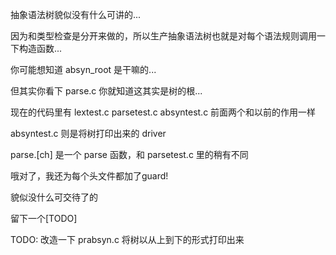 抽象语法树貌似没有什么可讲的...

因为和类型检查是分开来做的，所以生产抽象语法树也就是对每个语法规则调用一下构造函数...

你可能想知道 absyn_root 是干嘛的...

但其实你看下 parse.c 你就知道这其实是树的根...

现在的代码里有 lextest.c parsetest.c absyntest.c 前面两个和以前的作用一样

absyntest.c 则是将树打印出来的 driver 

parse.[ch] 是一个 parse 函数，和 parsetest.c 里的稍有不同

哦对了，我还为每个头文件都加了guard!

貌似没什么可交待了的

留下一个[TODO]

TODO: 改造一下 prabsyn.c 将树以从上到下的形式打印出来